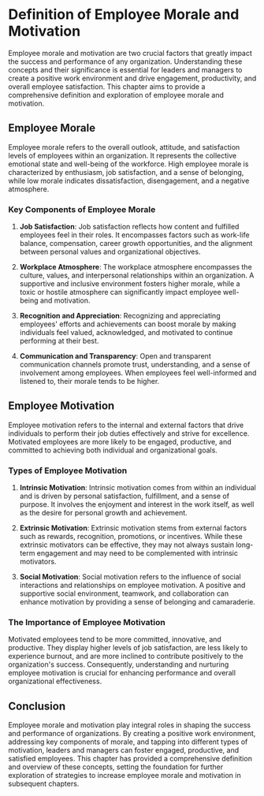 Definition of Employee Morale and Motivation
=======================================================

Employee morale and motivation are two crucial factors that greatly impact the success and performance of any organization. Understanding these concepts and their significance is essential for leaders and managers to create a positive work environment and drive engagement, productivity, and overall employee satisfaction. This chapter aims to provide a comprehensive definition and exploration of employee morale and motivation.

Employee Morale
---------------

Employee morale refers to the overall outlook, attitude, and satisfaction levels of employees within an organization. It represents the collective emotional state and well-being of the workforce. High employee morale is characterized by enthusiasm, job satisfaction, and a sense of belonging, while low morale indicates dissatisfaction, disengagement, and a negative atmosphere.

### Key Components of Employee Morale

1. **Job Satisfaction**: Job satisfaction reflects how content and fulfilled employees feel in their roles. It encompasses factors such as work-life balance, compensation, career growth opportunities, and the alignment between personal values and organizational objectives.

2. **Workplace Atmosphere**: The workplace atmosphere encompasses the culture, values, and interpersonal relationships within an organization. A supportive and inclusive environment fosters higher morale, while a toxic or hostile atmosphere can significantly impact employee well-being and motivation.

3. **Recognition and Appreciation**: Recognizing and appreciating employees' efforts and achievements can boost morale by making individuals feel valued, acknowledged, and motivated to continue performing at their best.

4. **Communication and Transparency**: Open and transparent communication channels promote trust, understanding, and a sense of involvement among employees. When employees feel well-informed and listened to, their morale tends to be higher.

Employee Motivation
-------------------

Employee motivation refers to the internal and external factors that drive individuals to perform their job duties effectively and strive for excellence. Motivated employees are more likely to be engaged, productive, and committed to achieving both individual and organizational goals.

### Types of Employee Motivation

1. **Intrinsic Motivation**: Intrinsic motivation comes from within an individual and is driven by personal satisfaction, fulfillment, and a sense of purpose. It involves the enjoyment and interest in the work itself, as well as the desire for personal growth and achievement.

2. **Extrinsic Motivation**: Extrinsic motivation stems from external factors such as rewards, recognition, promotions, or incentives. While these extrinsic motivators can be effective, they may not always sustain long-term engagement and may need to be complemented with intrinsic motivators.

3. **Social Motivation**: Social motivation refers to the influence of social interactions and relationships on employee motivation. A positive and supportive social environment, teamwork, and collaboration can enhance motivation by providing a sense of belonging and camaraderie.

### The Importance of Employee Motivation

Motivated employees tend to be more committed, innovative, and productive. They display higher levels of job satisfaction, are less likely to experience burnout, and are more inclined to contribute positively to the organization's success. Consequently, understanding and nurturing employee motivation is crucial for enhancing performance and overall organizational effectiveness.

Conclusion
----------

Employee morale and motivation play integral roles in shaping the success and performance of organizations. By creating a positive work environment, addressing key components of morale, and tapping into different types of motivation, leaders and managers can foster engaged, productive, and satisfied employees. This chapter has provided a comprehensive definition and overview of these concepts, setting the foundation for further exploration of strategies to increase employee morale and motivation in subsequent chapters.
